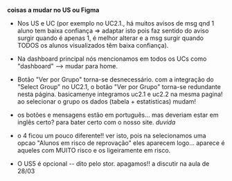 **coisas a mudar no US ou Figma**

- Nos US e UC (por exemplo no UC2.1., há muitos avisos de msg qnd 1 aluno tem baixa confiança => adaptar isto pois faz sentido do aviso surgir quando é apenas 1, é melhor alterar e a msg surgir quando TODOS os alunos visualizados têm baixa confiança).

- Na dashboard principal nós mencionamos em todos os UCs como "dashboard" --> mudar para home.

- Botão "Ver por Grupo" torna-se desnecessário. com a integração do "Select Group" no UC2.1, o botão "Ver por Grupo" torna-se redundante nesta página. basicamenye integramos uc2.1 e uc2.2 na mesma pagina! ao selecionar o grupo os dados (tabela + estatisticas) mudam!

- os botões e mensagens estão em português... mas deveriam estar em inglês certo? para bater certo com o nosso site. *duvida*

- o 4 ficou um pouco diferente!! ver isto, pois na selecionamos uma opcao "Alunos em risco de reprovação" eles aparecem logo... aparece é aqueles com MUITO risco e os ligeiramente em risco.

- O US5 é opcional -- dito pelo stor. apagamos!! a discutir na aula de 28/03